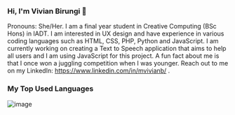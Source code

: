 ### Hi, I'm Vivian Birungi 👋

Pronouns: She/Her.
I am a final year student in Creative Computing (BSc Hons) in IADT. I am interested in UX design and have experience in various coding languages such as HTML, CSS, PHP, Python and JavaScript. I am currently working on  creating a Text to Speech application that aims to help all users and I am using JavaScript for this project. A fun fact about me is that I once won a juggling competition when I was younger.
Reach out to me on my LinkedIn: https://www.linkedin.com/in/mvivianb/
.


### My Top Used Languages
![image](https://github-readme-stats.vercel.app/api/top-langs/?username=XynoxTheDev&layout=compact&langs_count=8&hide_border=true&title_color=000000&icon_color=000000&text_color=000000&bg_color=ffffff)
